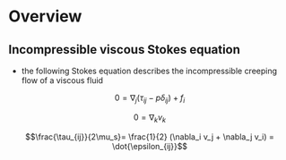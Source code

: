 # Overview

## Incompressible viscous Stokes equation

- the following Stokes equation describes the incompressible creeping flow of a viscous fluid

$$0=\nabla_j(\tau_{ij}-p\delta_{ij})+f_i$$

$$0=\nabla_k v_k$$

$$\frac{\tau_{ij}}{2\mu_s}= \frac{1}{2} (\nabla_i v_j + \nabla_j v_i) = \dot{\epsilon_{ij}}$$
